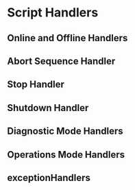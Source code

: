 # Script Handlers

## Online and Offline Handlers

## Abort Sequence Handler

## Stop Handler

## Shutdown Handler

## Diagnostic Mode Handlers

## Operations Mode Handlers

## exceptionHandlers